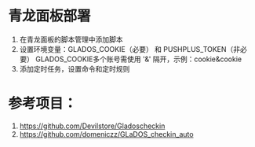 # 青龙面板部署
1. 在青龙面板的脚本管理中添加脚本
2. 设置环境变量：GLADOS_COOKIE（必要） 和 PUSHPLUS_TOKEN（非必要） GLADOS_COOKIE多个账号需使用 '&' 隔开，示例：cookie&cookie
3. 添加定时任务，设置命令和定时规则

# 参考项目：
1. https://github.com/Devilstore/Gladoscheckin
2. https://github.com/domeniczz/GLaDOS_checkin_auto
